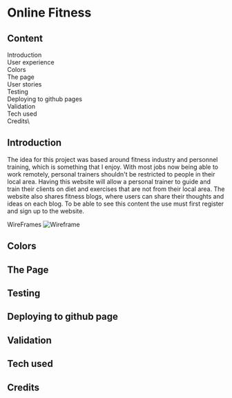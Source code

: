 # Online Fitness

## Content
Introduction\
User experience\
Colors\
The page\
User stories\
Testing\
Deploying to github pages\
Validation\
Tech used\
Credits\

## Introduction
The idea for this project was based around fitness industry and personnel training, which is something that I enjoy. With most jobs now being able to work remotely, personal trainers shouldn't be restricted to people in their local area. Having this website will allow a personal trainer to guide and train their clients on diet and exercises that are not from their local area. The website also shares fitness blogs, where users can share their thoughts and ideas on each blog. To be able to see this content the use must first register and sign up to the website.

WireFrames
 ![Wireframe](https://github.com/Damhan91/Online-Fitness/blob/main/static/images/Home%20Page.JPG)
## Colors

## The Page
## Testing
## Deploying to github page
## Validation
## Tech used
## Credits
